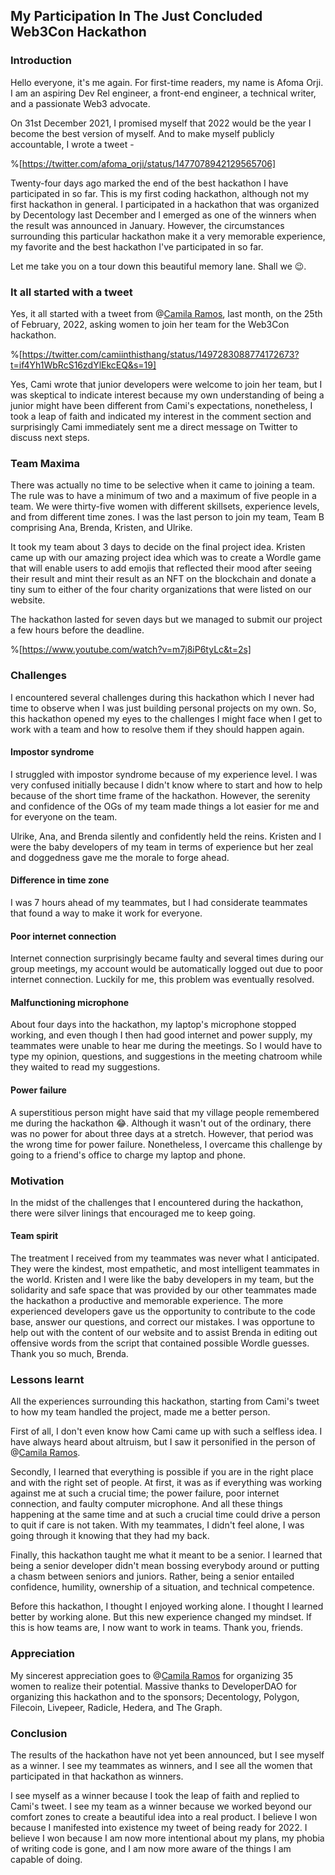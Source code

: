 ## My Participation In The Just Concluded Web3Con Hackathon

### Introduction

Hello everyone, it's me again. For first-time readers, my name is Afoma Orji. I am an aspiring Dev Rel engineer, a front-end engineer, a technical writer, and a passionate Web3 advocate.

On 31st December 2021, I promised myself that 2022 would be the year I become the best version of myself. And to make myself publicly accountable, I wrote a tweet - 

%[https://twitter.com/afoma_orji/status/1477078942129565706]

Twenty-four days ago marked the end of the best hackathon I have participated in so far. This is my first coding hackathon, although not my first hackathon in general. I participated in a hackathon that was organized by Decentology last December and I emerged as one of the winners when the result was announced in January. However, the circumstances surrounding this particular hackathon make it a very memorable experience, my favorite and the best hackathon I've participated in so far.

Let me take you on a tour down this beautiful memory lane. Shall we 😉.

### It all started with a tweet

Yes, it all started with a tweet from @[Camila Ramos](@camiinthisthang), last month, on the 25th of February, 2022, asking women to join her team for the Web3Con hackathon. 

%[https://twitter.com/camiinthisthang/status/1497283088774172673?t=if4Yh1WbRcS16zdYlEkcEQ&s=19]

Yes, Cami wrote that junior developers were welcome to join her team, but I was skeptical to indicate interest because my own understanding of being a junior might have been different from Cami's expectations, nonetheless, I took a leap of faith and indicated my interest in the comment section and surprisingly Cami immediately sent me a direct message on Twitter to discuss next steps.


### Team Maxima


There was actually no time to be selective when it came to joining a team. The rule was to have a minimum of two and a maximum of five people in a team. We were thirty-five women with different skillsets, experience levels, and from different time zones. I was the last person to join my team, Team B comprising Ana, Brenda, Kristen, and Ulrike.


It took my team about 3 days to decide on the final project idea. Kristen came up with our amazing project idea which was to create a Wordle game that will enable users to add emojis that reflected their mood after seeing their result and mint their result as an NFT on the blockchain and donate a tiny sum to either of the four charity organizations that were listed on our website.

The hackathon lasted for seven days but we managed to submit our project a few hours before the deadline.

%[https://www.youtube.com/watch?v=m7j8iP6tyLc&t=2s]

### Challenges

I encountered several challenges during this hackathon which I never had time to observe when I was just building personal projects on my own. So, this hackathon opened my eyes to the challenges I might face when I get to work with a team and how to resolve them if they should happen again.

#### Impostor syndrome

I struggled with impostor syndrome because of my experience level. I was very confused initially because I didn't know where to start and how to help because of the short time frame of the hackathon.
However, the serenity and confidence of the OGs of my team made things a lot easier for me and for everyone on the team. 

Ulrike, Ana, and Brenda silently and confidently held the reins. Kristen and I were the baby developers of my team in terms of experience but her zeal and doggedness gave me the morale to forge ahead.

#### Difference in time zone

I was 7 hours ahead of my teammates, but I had considerate teammates that found a way to make it work for everyone.

#### Poor internet connection

Internet connection surprisingly became faulty and several times during our group meetings, my account would be automatically logged out due to poor internet connection. Luckily for me, this problem was eventually resolved. 

#### Malfunctioning microphone

About four days into the hackathon, my laptop's microphone stopped working, and even though I then had good internet and power supply, my teammates were unable to hear me during the meetings. So I would have to type my opinion, questions, and suggestions in the meeting chatroom while they waited to read my suggestions.

#### Power failure

A superstitious person might have said that my village people remembered me during the hackathon 😂.  Although it wasn't out of the ordinary, there was no power for about three days at a stretch. However, that period was the wrong time for power failure. Nonetheless, I overcame this challenge by going to a friend's office to charge my laptop and phone.

### Motivation

In the midst of the challenges that I encountered during the hackathon, there were silver linings that encouraged me to keep going.

#### Team spirit

The treatment I received from my teammates was never what I anticipated. They were the kindest, most empathetic, and most intelligent teammates in the world. Kristen and I were like the baby developers in my team, but the solidarity and safe space that was provided by our other teammates made the hackathon a productive and memorable experience. The more experienced developers gave us the opportunity to contribute to the code base, answer our questions, and correct our mistakes. I was opportune to help out with the content of our website and to assist Brenda in editing out offensive words from the script that contained possible Wordle guesses. Thank you so much, Brenda. 

### Lessons learnt

All the experiences surrounding this hackathon, starting from Cami's tweet to how my team handled the project, made me a better person.

First of all, I don't even know how Cami came up with such a selfless idea. I have always heard about altruism, but I saw it personified in the person of @[Camila Ramos](@camiinthisthang).

Secondly, I learned that everything is possible if you are in the right place and with the right set of people. At first, it was as if everything was working against me at such a crucial time; the power failure, poor internet connection, and faulty computer microphone. And all these things happening at the same time and at such a crucial time could drive a person to quit if care is not taken. With my teammates, I didn't feel alone, I was going through it knowing that they had my back.

Finally, this hackathon taught me what it meant to be a senior. I learned that being a senior developer didn't mean bossing everybody around or putting a chasm between seniors and juniors. Rather, being a senior entailed confidence, humility, ownership of a situation, and technical competence.

Before this hackathon, I thought I enjoyed working alone. I thought I learned better by working alone. But this new experience changed my mindset. If this is how teams are, I now want to work in teams. Thank you, friends. 

### Appreciation

My sincerest appreciation goes to @[Camila Ramos](@camiinthisthang) for organizing 35 women to realize their potential. Massive thanks to DeveloperDAO for organizing this hackathon and to the sponsors; Decentology, Polygon, Filecoin, Livepeer, Radicle, Hedera, and The Graph.

### Conclusion

The results of the hackathon have not yet been announced, but I see myself as a winner. I see my teammates as winners, and I see all the women that participated in that hackathon as winners.

I see myself as a winner because I took the leap of faith and replied to Cami's tweet. I see my team as a winner because we worked beyond our comfort zones to create a beautiful idea into a real product.
I believe I won because I manifested into existence my tweet of being ready for 2022. I believe I won because I am now more intentional about my plans, my phobia of writing code is gone, and I am now more aware of the things I am capable of doing.

